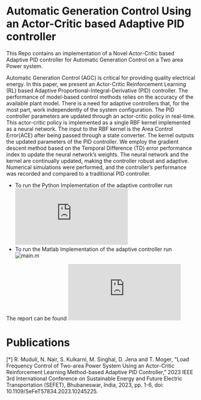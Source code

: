 # Automatic Generation Control Using an Actor-Critic based Adaptive PID controller

This Repo contains an implementation of a Novel Actor-Critic based Adaptive PID controller for Automatic Generation Control on a Two area Power system.

Automatic Generation Control (AGC) is critical for providing quality electrical energy. In this paper, we present an Actor-Critic Reinforcement Learning (RL) based Adaptive Proportional-Integral-Derivative (PID) controller. The performance of model-based control methods relies on the accuracy of the available plant model. There is a need for adaptive controllers that, for the most part, work independently of the system configuration. The PID controller parameters are updated through an actor-critic policy in real-time. This actor-critic policy is implemented as a single RBF kernel implemented as a neural network. The input to the RBF kernel is the Area Control Error(ACE) after being passed through a state converter. The kernel outputs the updated parameters of the PID controller. We employ the gradient descent method based on the Temporal Difference (TD) error performance index to update the neural network’s weights. The neural network and the kernel are continually updated, making the controller robust and adaptive. Numerical simulations were performed, and the controller’s performance was recorded and compared to a traditional PID controller.

* To run the Python Implementation of the adaptive controller run ![twoarea_with_adaptive_pid.py](https://github.com/NickNair/Adaptive-PID-controller/blob/master/python_implementation/twoarea_with_adaptive_pid.py)
* To run the Matlab Implementation of the adaptive controller run ![main.m](https://github.com/NickNair/Adaptive-PID-controller/blob/master/matlab_implementation/main.m)

The report can be found ![here](https://github.com/NickNair/Adaptive-PID-controller/blob/master/Report%20-%20Adaptive%20PID%20Controller.pdf)

# Publications 
[*] R. Muduli, N. Nair, S. Kulkarni, M. Singhal, D. Jena and T. Moger, "Load Frequency Control of Two-area Power System Using an Actor-Critic Reinforcement Learning Method-based Adaptive PID Controller," 2023 IEEE 3rd International Conference on Sustainable Energy and Future Electric Transportation (SEFET), Bhubaneswar, India, 2023, pp. 1-6, doi: 10.1109/SeFeT57834.2023.10245225. 
